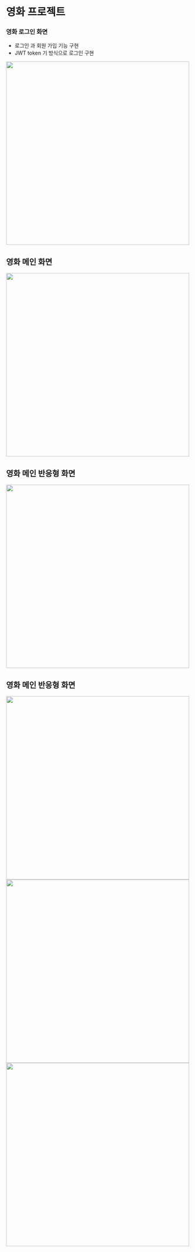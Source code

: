 # 영화 프로젝트


### 영화 로그인 화면
 - 로그인 과 회원 가입 기능 구현
 - JWT token 기 방식으로 로그인 구현
<img src="https://user-images.githubusercontent.com/100019970/233623352-4593ab50-1b76-421f-80f0-141d6eefc783.JPG" width="500" height="500">

## 영화 메인 화면
<img src="https://user-images.githubusercontent.com/100019970/233623424-b5aa2119-627a-4191-98b0-1de5e5362cf0.JPG" width="500" height="500">

## 영화 메인 반응형 화면
<img src="https://user-images.githubusercontent.com/100019970/233625073-1be0aaaf-f85f-4545-9a8a-f0f920ea6319.JPG" width="500" height="500">

## 영화 메인 반응형 화면
<img src="https://user-images.githubusercontent.com/100019970/233623471-e27397fd-44c2-4bcd-9dd8-8c942a0afd8a.JPG" width="500" height="500">

<img src="https://user-images.githubusercontent.com/100019970/233623494-0a6ef870-6573-4082-aaa7-4d53dcdaae65.JPG" width="500" height="500">

<img src="https://user-images.githubusercontent.com/100019970/233623510-0cc7abcf-138e-4196-b80b-ba2ce447ee0c.JPG" width="500" height="500">


